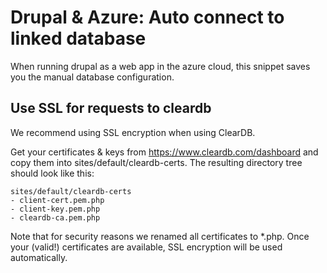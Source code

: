 # Drupal & Azure: Auto connect to linked database

When running drupal as a web app in the azure cloud, this snippet saves you the manual database configuration.

## Use SSL for requests to cleardb

We recommend using SSL encryption when using ClearDB.

Get your certificates & keys from https://www.cleardb.com/dashboard and 
copy them into sites/default/cleardb-certs. The resulting directory
tree should look like this:

    sites/default/cleardb-certs
    - client-cert.pem.php
    - client-key.pem.php
    - cleardb-ca.pem.php


Note that for security reasons we renamed all certificates to *.php. Once your (valid!) certificates are available, SSL encryption will be used automatically.